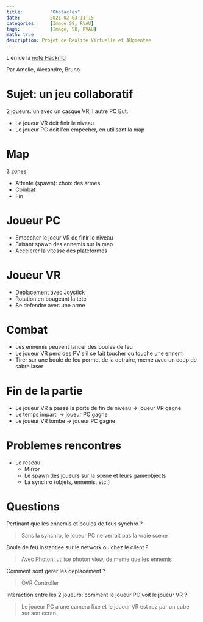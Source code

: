 ```yaml
---
title:          "Obstacles"
date:           2021-02-03 11:15
categories:     [Image S8, RVAU]
tags:           [Image, S8, RVAU]
math: true
description: Projet de Realite Virtuelle et AUgmentee
---
```

Lien de la [note Hackmd](https://hackmd.io/@lemasymasa/r1omYgdxu)

Par Amelie, Alexandre, Bruno

# Sujet: un jeu collaboratif
2 joueurs: un avec un casque VR, l'autre PC
But:
* Le joueur VR doit finir le niveau
* Le joueur PC doit l'en empecher, en utilisant la map

# Map
3 zones
* Attente (spawn): choix des armes
* Combat
* Fin

# Joueur PC
* Empecher le joeur VR de finir le niveau
* Faisant spawn des ennemis sur la map
* Accelerer la vitesse des plateformes

# Joueur VR
* Deplacement avec Joystick
* Rotation en bougeant la tete
* Se defendre avec une arme

# Combat
* Les ennemis peuvent lancer des boules de feu
* Le joueur VR perd des PV s'il se fait toucher ou touche une ennemi
* Tirer sur une boule de feu permet de la detruire, meme avec un coup de sabre laser

# Fin de la partie
* Le joueur VR a passe la porte de fin de niveau $\rightarrow$ joueur VR gagne
* Le temps imparti $\rightarrow$ joueur PC gagne
* Le joueur VR tombe $\rightarrow$ joueur PC gagne

# Problemes rencontres
* Le reseau
    * Mirror
    * Le spawn des joueurs sur la scene et leurs gameobjects
    * La synchro (objets, ennemis, etc.)

# Questions
Pertinant que les ennemis et boules de feus synchro ?
> Sans la synchro, le joueur PC ne verrait pas la vraie scene

Boule de feu instantiee sur le network ou chez le client ?
> Avec Photon: utilise photon view, de meme que les ennemis

Comment sont gerer les deplacement ?
> OVR Controller

Interaction entre les 2 joueurs: comment le joueur PC voit le joueur VR ?
> Le joueur PC a une camera fixe et le joueur VR est rpz par un cube sur son ecran.